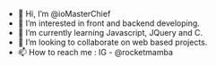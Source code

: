 - 👋 Hi, I’m @ioMasterChief
- 👀 I’m interested in front and backend developing.
- 🌱 I’m currently learning Javascript, JQuery and C.
- 💞️ I’m looking to collaborate on web based projects.
- 📫 How to reach me : IG - @rocketmamba 

<!---
ioMasterChief/ioMasterChief is a ✨ special ✨ repository because its `README.md` (this file) appears on your GitHub profile.
You can click the Preview link to take a look at your changes.
--->
